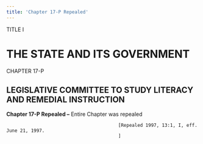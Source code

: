 ```yaml
---
title: 'Chapter 17-P Repealed'
---
```


TITLE I
                                             
THE STATE AND ITS GOVERNMENT
============================

CHAPTER 17-P
                                             
LEGISLATIVE COMMITTEE TO STUDY LITERACY AND REMEDIAL INSTRUCTION
----------------------------------------------------------------

**Chapter 17-P Repealed –** Entire Chapter was repealed


                                             [Repealed 1997, 13:1, I, eff. June 21, 1997.
                                             ]
